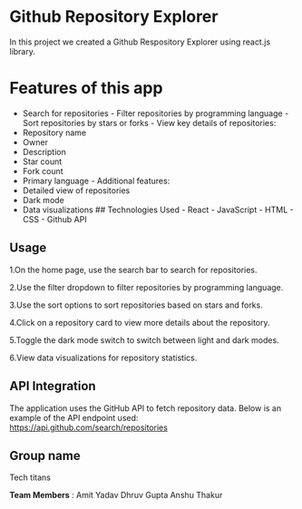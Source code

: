 # Github Repository Explorer

In this project we created a Github Respository Explorer using react.js library.

# Features of this app

-  Search for repositories -  Filter repositories by programming language -  Sort           repositories by stars or forks -  View key details of repositories:
 -  Repository name
 -  Owner
 -  Description
 -  Star count
 -  Fork count
 -  Primary language -  Additional features:
 -  Detailed view of repositories
 -  Dark mode
 -  Data visualizations ## Technologies Used  -  React -  JavaScript -  HTML -  CSS -     Github API

## Usage
1.On the home page, use the search bar to search for repositories.
    
2.Use the filter dropdown to filter repositories by programming language.
    
3.Use the sort options to sort repositories based on stars and forks.
    
4.Click on a repository card to view more details about the repository.
    
5.Toggle the dark mode switch to switch between light and dark modes.
    
 6.View data visualizations for repository statistics.

## API Integration

The application uses the GitHub API to fetch repository data. Below is an example of the API endpoint used:
https://api.github.com/search/repositories


## Group name 

Tech titans

**Team Members** : 
Amit Yadav
Dhruv Gupta
Anshu Thakur


